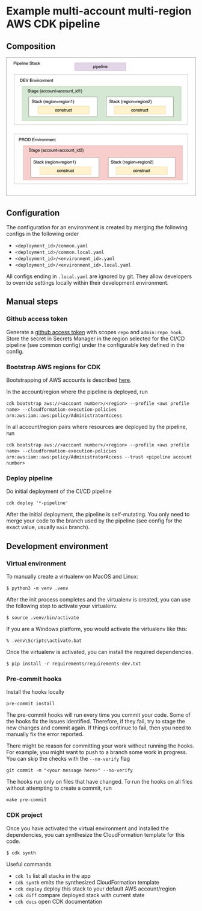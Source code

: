 # Example multi-account multi-region AWS CDK pipeline

## Composition

![](./diagrams/composition.drawio.png)

## Configuration

The configuration for an environment is created by merging the following configs in the following order

- `<deployment_id>/common.yaml`
- `<deployment_id>/common.local.yaml`
- `<deployment_id>/<environment_id>.yaml`
- `<deployment_id>/<environment_id>.local.yaml`

All configs ending in `.local.yaml` are ignored by git. They allow developers to override settings locally within their development environment.

## Manual steps

### Github access token

Generate a [github access token](https://docs.github.com/en/authentication/keeping-your-account-and-data-secure/managing-your-personal-access-tokens) with scopes `repo` and `admin:repo_hook`. Store the secret in Secrets Manager in the region selected for the CI/CD pipeline (see common config) under the configurable key defined in the config.

### Bootstrap AWS regions for CDK

Bootstrapping of AWS accounts is described [here](https://docs.aws.amazon.com/cdk/v2/guide/cdk_pipeline.html#cdk_pipeline_bootstrap).

In the account/region where the pipeline is deployed, run

```
cdk bootstrap aws://<account number>/<region> --profile <aws profile name> --cloudformation-execution-policies arn:aws:iam::aws:policy/AdministratorAccess
```

In all account/region pairs where resources are deployed by the pipeline, run

```
cdk bootstrap aws://<account number>/<region> --profile <aws profile name> --cloudformation-execution-policies arn:aws:iam::aws:policy/AdministratorAccess --trust <pipeline account number>
```

### Deploy pipeline

Do initial deployment of the CI/CD pipeline

```
cdk deploy '*-pipeline'
```

After the initial deployment, the pipeline is self-mutating. You only need to merge your code to the branch used by the pipeline (see config for the exact value, usually `main` branch).

## Development environment

### Virtual environment


To manually create a virtualenv on MacOS and Linux:

```
$ python3 -m venv .venv
```

After the init process completes and the virtualenv is created, you can use the following
step to activate your virtualenv.

```
$ source .venv/bin/activate
```

If you are a Windows platform, you would activate the virtualenv like this:

```
% .venv\Scripts\activate.bat
```

Once the virtualenv is activated, you can install the required dependencies.

```
$ pip install -r requirements/requirements-dev.txt
```

### Pre-commit hooks

Install the hooks locally

```
pre-commit install
```

The pre-commit hooks will run every time you commit your code. Some of the hooks fix the issues identified. Therefore, if they fail, try to stage the new changes and commit again. If things continue to fail, then you need to manually fix the error reported.

There might be reason for committing your work without running the hooks. For example, you might want to push to a branch some work in progress. You can skip the checks with the `--no-verify` flag

```
git commit -m "<your message here>" --no-verify
```

The hooks run only on files that have changed. To run the hooks on all files without attempting to create a commit, run

```
make pre-commit
```

### CDK project

Once you have activated the virtual environment and installed the dependencies, you can synthesize the CloudFormation template for this code.

```
$ cdk synth
```


Useful commands

 * `cdk ls`          list all stacks in the app
 * `cdk synth`       emits the synthesized CloudFormation template
 * `cdk deploy`      deploy this stack to your default AWS account/region
 * `cdk diff`        compare deployed stack with current state
 * `cdk docs`        open CDK documentation
